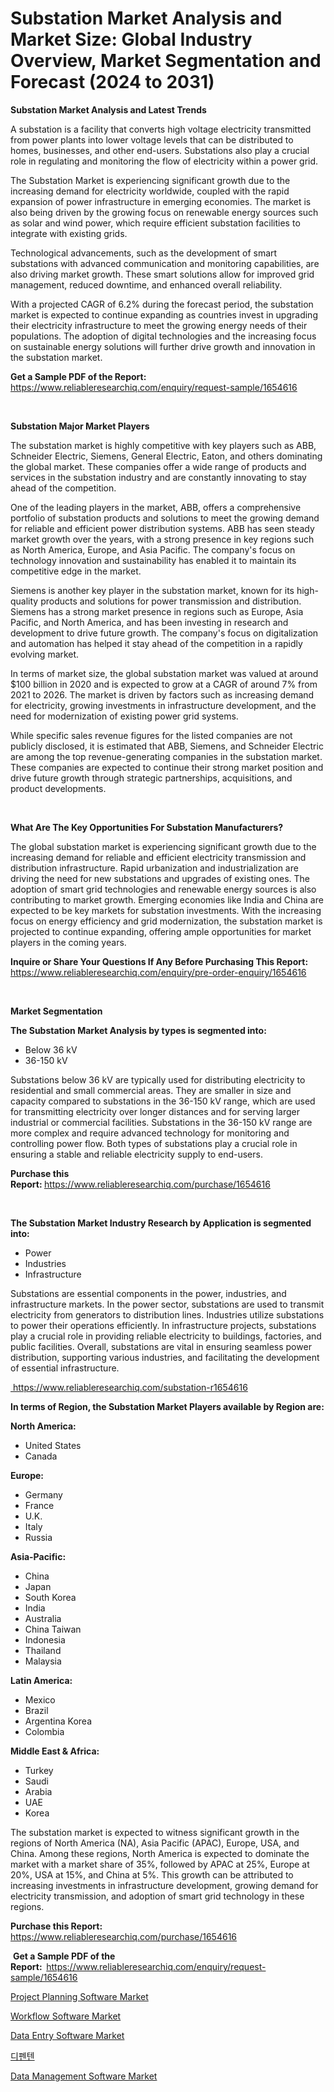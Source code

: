 <p><h1>Substation Market Analysis and Market Size: Global Industry Overview, Market Segmentation and Forecast (2024 to 2031)</h1></p><p><strong>Substation Market Analysis and Latest Trends</strong></p>
<p><p>A substation is a facility that converts high voltage electricity transmitted from power plants into lower voltage levels that can be distributed to homes, businesses, and other end-users. Substations also play a crucial role in regulating and monitoring the flow of electricity within a power grid.</p><p>The Substation Market is experiencing significant growth due to the increasing demand for electricity worldwide, coupled with the rapid expansion of power infrastructure in emerging economies. The market is also being driven by the growing focus on renewable energy sources such as solar and wind power, which require efficient substation facilities to integrate with existing grids.</p><p>Technological advancements, such as the development of smart substations with advanced communication and monitoring capabilities, are also driving market growth. These smart solutions allow for improved grid management, reduced downtime, and enhanced overall reliability.</p><p>With a projected CAGR of 6.2% during the forecast period, the substation market is expected to continue expanding as countries invest in upgrading their electricity infrastructure to meet the growing energy needs of their populations. The adoption of digital technologies and the increasing focus on sustainable energy solutions will further drive growth and innovation in the substation market.</p></p>
<p><strong>Get a Sample PDF of the Report:&nbsp;</strong> <a href="https://www.reliableresearchiq.com/enquiry/request-sample/1654616">https://www.reliableresearchiq.com/enquiry/request-sample/1654616</a></p>
<p>&nbsp;</p>
<p><strong>Substation Major Market Players</strong></p>
<p><p>The substation market is highly competitive with key players such as ABB, Schneider Electric, Siemens, General Electric, Eaton, and others dominating the global market. These companies offer a wide range of products and services in the substation industry and are constantly innovating to stay ahead of the competition.</p><p>One of the leading players in the market, ABB, offers a comprehensive portfolio of substation products and solutions to meet the growing demand for reliable and efficient power distribution systems. ABB has seen steady market growth over the years, with a strong presence in key regions such as North America, Europe, and Asia Pacific. The company's focus on technology innovation and sustainability has enabled it to maintain its competitive edge in the market.</p><p>Siemens is another key player in the substation market, known for its high-quality products and solutions for power transmission and distribution. Siemens has a strong market presence in regions such as Europe, Asia Pacific, and North America, and has been investing in research and development to drive future growth. The company's focus on digitalization and automation has helped it stay ahead of the competition in a rapidly evolving market.</p><p>In terms of market size, the global substation market was valued at around $100 billion in 2020 and is expected to grow at a CAGR of around 7% from 2021 to 2026. The market is driven by factors such as increasing demand for electricity, growing investments in infrastructure development, and the need for modernization of existing power grid systems.</p><p>While specific sales revenue figures for the listed companies are not publicly disclosed, it is estimated that ABB, Siemens, and Schneider Electric are among the top revenue-generating companies in the substation market. These companies are expected to continue their strong market position and drive future growth through strategic partnerships, acquisitions, and product developments.</p></p>
<p>&nbsp;</p>
<p><strong>What Are The Key Opportunities For Substation Manufacturers?</strong></p>
<p><p>The global substation market is experiencing significant growth due to the increasing demand for reliable and efficient electricity transmission and distribution infrastructure. Rapid urbanization and industrialization are driving the need for new substations and upgrades of existing ones. The adoption of smart grid technologies and renewable energy sources is also contributing to market growth. Emerging economies like India and China are expected to be key markets for substation investments. With the increasing focus on energy efficiency and grid modernization, the substation market is projected to continue expanding, offering ample opportunities for market players in the coming years.</p></p>
<p><strong>Inquire or Share Your Questions If Any Before Purchasing This Report:</strong> <a href="https://www.reliableresearchiq.com/enquiry/pre-order-enquiry/1654616">https://www.reliableresearchiq.com/enquiry/pre-order-enquiry/1654616</a></p>
<p>&nbsp;</p>
<p><strong>Market Segmentation</strong></p>
<p><strong>The Substation Market Analysis by types is segmented into:</strong></p>
<p><ul><li>Below 36 kV</li><li>36-150 kV</li></ul></p>
<p><p>Substations below 36 kV are typically used for distributing electricity to residential and small commercial areas. They are smaller in size and capacity compared to substations in the 36-150 kV range, which are used for transmitting electricity over longer distances and for serving larger industrial or commercial facilities. Substations in the 36-150 kV range are more complex and require advanced technology for monitoring and controlling power flow. Both types of substations play a crucial role in ensuring a stable and reliable electricity supply to end-users.</p></p>
<p><strong>Purchase this Report:&nbsp;</strong><a href="https://www.reliableresearchiq.com/purchase/1654616">https://www.reliableresearchiq.com/purchase/1654616</a></p>
<p>&nbsp;</p>
<p><strong>The Substation Market Industry Research by Application is segmented into:</strong></p>
<p><ul><li>Power</li><li>Industries</li><li>Infrastructure</li></ul></p>
<p><p>Substations are essential components in the power, industries, and infrastructure markets. In the power sector, substations are used to transmit electricity from generators to distribution lines. Industries utilize substations to power their operations efficiently. In infrastructure projects, substations play a crucial role in providing reliable electricity to buildings, factories, and public facilities. Overall, substations are vital in ensuring seamless power distribution, supporting various industries, and facilitating the development of essential infrastructure.</p></p>
<p><a href="https://www.reliableresearchiq.com/substation-r1654616">&nbsp;https://www.reliableresearchiq.com/substation-r1654616</a></p>
<p><strong>In terms of Region, the Substation Market Players available by Region are:</strong></p>
<p>
    <p> <strong> North America: </strong>
        <ul>
            <li>United States</li>
            <li>Canada</li>
        </ul>
        </p> 
    <p> <strong> Europe: </strong>
        <ul>
            <li>Germany</li>
            <li>France</li>
            <li>U.K.</li>
            <li>Italy</li>
            <li>Russia</li>
        </ul>
        </p> 
    <p> <strong> Asia-Pacific: </strong>
        <ul>
            <li>China</li>
            <li>Japan</li>
            <li>South Korea</li>
            <li>India</li>
            <li>Australia</li>
            <li>China Taiwan</li>
            <li>Indonesia</li>
            <li>Thailand</li>
            <li>Malaysia</li>
        </ul>
        </p> 
    <p> <strong> Latin America: </strong>
        <ul>
            <li>Mexico</li>
            <li>Brazil</li>
            <li>Argentina Korea</li>
            <li>Colombia</li>
        </ul>
        </p> 
    <p> <strong> Middle East & Africa: </strong>
        <ul>
            <li>Turkey</li>
            <li>Saudi</li>
            <li>Arabia</li>
            <li>UAE</li>
            <li>Korea</li>
        </ul>
    </p>
    </p>
<p><p>The substation market is expected to witness significant growth in the regions of North America (NA), Asia Pacific (APAC), Europe, USA, and China. Among these regions, North America is expected to dominate the market with a market share of 35%, followed by APAC at 25%, Europe at 20%, USA at 15%, and China at 5%. This growth can be attributed to increasing investments in infrastructure development, growing demand for electricity transmission, and adoption of smart grid technology in these regions.</p></p>
<p><strong>Purchase this Report: </strong><a href="https://www.reliableresearchiq.com/purchase/1654616">https://www.reliableresearchiq.com/purchase/1654616</a></p>
<p>&nbsp;<strong>Get a Sample PDF of the Report:&nbsp;&nbsp;</strong><a href="https://www.reliableresearchiq.com/enquiry/request-sample/1654616">https://www.reliableresearchiq.com/enquiry/request-sample/1654616</a></p>
<p><strong></strong></p>
<p><p><a href="https://github.com/JosephMorgnlvXXff/Market-Research-Report-List-1/blob/main/project-planning-software-market.md">Project Planning Software Market</a></p><p><a href="https://github.com/trameciabutler45/Market-Research-Report-List-1/blob/main/workflow-software-market.md">Workflow Software Market</a></p><p><a href="https://github.com/sydneyHley85/Market-Research-Report-List-1/blob/main/data-entry-software-market.md">Data Entry Software Market</a></p><p><a href="https://medium.com/@kelvinfeenrey98677/%EB%94%94%ED%8E%9C%ED%85%90-%EC%8B%9C%EC%9E%A5-%EA%B7%9C%EB%AA%A8-%EB%B0%8F-%EC%A0%90%EC%9C%A0%EC%9C%A8-%EB%B6%84%EC%84%9D-%EC%84%B1%EC%9E%A5-%EC%B6%94%EC%9D%B4-%EB%B0%8F-%EC%98%88%EC%B8%A1-2024-2031-e84bf2d96155">디펜텐</a></p><p><a href="https://github.com/JordyBecker/Market-Research-Report-List-1/blob/main/data-management-software-market.md">Data Management Software Market</a></p></p>